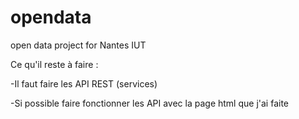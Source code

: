 # opendata
open data project for Nantes IUT

Ce qu'il reste à faire :

-Il faut faire les API REST (services)


-Si possible faire fonctionner les API avec la page html que j'ai faite 

